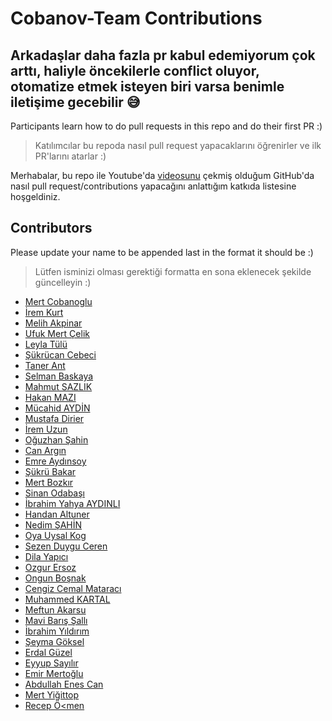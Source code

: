 ﻿# Cobanov-Team Contributions

## Arkadaşlar daha fazla pr kabul edemiyorum çok arttı, haliyle öncekilerle conflict oluyor, otomatize etmek isteyen biri varsa benimle iletişime gecebilir 😅

Participants learn how to do pull requests in this repo and do their first PR :)

> Katılımcılar bu repoda nasıl pull request yapacaklarını öğrenirler ve ilk PR'larını atarlar :)

Merhabalar, bu repo ile Youtube'da [videosunu](https://www.youtube.com/watch?v=N_qEmSRsFlI)
çekmiş olduğum GitHub'da nasıl pull request/contributions yapacağını anlattığım katkıda
listesine hoşgeldiniz.

## Contributors

Please update your name to be appended last in the format it should be :)

> Lütfen isminizi olması gerektiği formatta en sona eklenecek şekilde güncelleyin :)

- [Mert Cobanoglu](https://github.com/metover)
- [İrem Kurt](https://github.com/violettance)
- [Melih Akpinar](https://github.com/melihakpinar)
- [Ufuk Mert Çelik](https://github.com/UMC25)
- [Leyla Tülü](https://github.com/leylatulu)
- [Şükrücan Cebeci](https://github.com/sukrucnCbc)
- [Taner Ant](https://github.com/tanerant)
- [Selman Baskaya](https://github.com/selmanbaskaya)
- [Mahmut SAZLIK](https://github.com/mahmutsazlik)
- [Hakan MAZI](https://github.com/HAKANMAZI)
- [Mücahid AYDİN](https://github.com/MucahidAydin)
- [Mustafa Dirier](https://github.com/mustod)
- [İrem Uzun](https://github.com/iremuzun)
- [Oğuzhan Şahin](https://github.com/oguuzhansahin)
- [Can Argın](https://github.com/nigranac)
- [Emre Aydınsoy](https://github.com/aydinsoyemre)
- [Şükrü Bakar](https://github.com/sukrubakar)
- [Mert Bozkır](https://github.com/mertbozkir)
- [Sinan Odabaşı](https://github.com/kafasin)
- [İbrahim Yahya AYDINLI](https://github.com/ibrahimyahyaaydinli)
- [Handan Altuner](https://github.com/handanaltuner)
- [Nedim ŞAHİN](https://github.com/Nedim-Sahin)
- [Oya Uysal Kog](https://github.com/oyauysalkog)
- [Sezen Duygu Ceren](https://github.com/duyguceren)
- [Dila Yapıcı](https://github.com/dilayapici)
- [Ozgur Ersoz](https://github.com/ersozo)
- [Ongun Boşnak](https://github.com/ongunbosnak)
- [Cengiz Cemal Mataracı](https://github.com/cengizcmataraci)
- [Muhammed KARTAL](https://github.com/MuhammedKartal1)
- [Meftun Akarsu](https://github.com/mftnakrsu)
- [Mavi Barış Şallı](https://github.com/mavisalli)
- [İbrahim Yıldırım](https://github.com/brhmyldrm01)
- [Şeyma Göksel](https://github.com/seymagoksel)
- [Erdal Güzel](https://github.com/erdalguzel)
- [Eyyup Sayılır](https://github.com/eypsay)
- [Emir Mertoğlu](https://github.com/emirxmertoglu)
- [Abdullah Enes Can](https://github.com/aec2)
- [Mert Yiğittop](https://github.com/yigittopm)
- [Recep Ö<men](https://)
